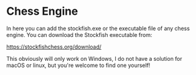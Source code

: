 # Chess Engine

In here you can add the stockfish.exe or the executable file of any 
chess engine. You can download the Stockfish executable from:

https://stockfishchess.org/download/

This obviously will only work on Windows, I do not have a solution for
macOS or linux, but you're welcome to find one yourself!